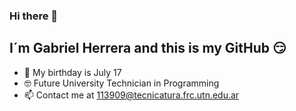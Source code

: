 ### Hi there 👋
## I´m Gabriel Herrera and this is my GitHub :smirk:
- :partying_face: My birthday is July 17
- :nerd_face: Future University Technician in Programming
- 📫 Contact me at 113909@tecnicatura.frc.utn.edu.ar

